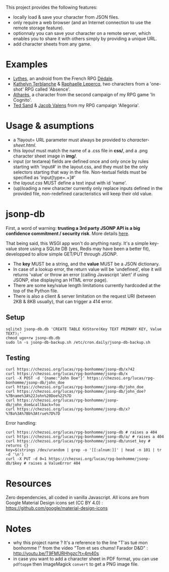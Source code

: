 This project provides the following features:
- locally load & save your character from JSON files.
- only require a web browser (and an Internet connection to use the remote storage feature).
- optionnaly you can save your character on a remote server,
which enables you to share it with others simply by providing a unique URL.
- add character sheets from any game.

# Examples

- [Lythes](https://chezsoi.org/lucas/rpg-bonhomme/character-sheet.html?layout=Dedale&name=lythes), an android from the French RPG [Dédale](http://lab00.free.fr/sommaire/home.htm).
- [Kathelyn Terblanche](https://chezsoi.org/lucas/rpg-bonhomme/character-sheet.html?layout=Absence&name=kathelyn_terblanche) & [Raphaelle Lepercq](https://chezsoi.org/lucas/rpg-bonhomme/character-sheet.html?layout=Absence&name=raphaelle_lepercq_se_fait_appeler_lila_), two characters from a 'one-shot' RPG called 'Absence'.
- [Atharès](https://chezsoi.org/lucas/rpg-bonhomme/character-sheet.html?layout=InCognito1&name=athares), a character from the second campaign of my RPG game 'In Cognito'.
- [Ted Sand](https://chezsoi.org/lucas/rpg-bonhomme/character-sheet.html?layout=Allegoria&name=ted_sand) & [Jacob Valens](https://chezsoi.org/lucas/rpg-bonhomme/character-sheet.html?layout=Allegoria&name=jacob_valens) from my RPG campaign 'Allegoria'.

# Usage & asumptions

- a ?layout= URL parameter must always be provided to _character-sheet.html_.
- this _layout_ must match the name of a .css file in **css/**, and a .png character sheet image in **img/**.
- input (or textarea) fields are defined once and only once by rules starting with 'input#<name>' in the layout.css,
and they must be the only selectors starting that way in the file.
Non-textual fields must be specified as 'input[type=.+]#<name>'
- the _layout.css_ MUST define a text input with id 'name'.
- (up)loading a new character currently only replace inputs defined in the provided file,
non-redefined caracteristics will keep their old value.

# jsonp-db

First, a word of warning: **trusting a 3rd party JSONP API is a big confidence commitment / security risk**.
More details [here](http://security.stackexchange.com/a/23439).

That being said, this WSGI app won't do anything nasty.
It's a simple key-value store using a SQLite DB (yes, Redis may have been a better fit), developped to allow simple GET/PUT through JSONP.

- The **key** MUST be a string, and the **value** MUST be a JSON dictionary.
- In case of a lookup error, the return value will be 'undefined', else it will returns 'value' or throw an error
(calling Javascript 'alert' if using JSONP, else displaying an HTML error page).
- There are some key/value length limitations currently hardcoded at the top of the Python file.
- There is also a client & server limitation on the request URI (between 2KB & 8KB usually), that can trigger a 414 error.

## Setup

    sqlite3 jsonp-db.db 'CREATE TABLE KVStore(Key TEXT PRIMARY KEY, Value TEXT);'
    chmod ugo+rw jsonp-db.db
    sudo ln -s jsonp-db-backup.sh /etc/cron.daily/jsonp-db-backup.sh

## Testing

    curl https://chezsoi.org/lucas/rpg-bonhomme/jsonp-db/x?42
    curl https://chezsoi.org/lucas/rpg-bonhomme/jsonp-db/x
    curl -X POST -d '{name:"John Doe"}' https://chezsoi.org/lucas/rpg-bonhomme/jsonp-db/john_doe
    curl https://chezsoi.org/lucas/rpg-bonhomme/jsonp-db/john_doe
    curl https://chezsoi.org/lucas/rpg-bonhomme/jsonp-db/john_doe?%7Bname%3A%22John%20Doe%22%7D
    curl https://chezsoi.org/lucas/rpg-bonhomme/jsonp-db/john_doe&callback=foo
    curl https://chezsoi.org/lucas/rpg-bonhomme/jsonp-db/x?%7Ba%3A%7Bb%3Atrue%7D%7D

Error handling:

    curl https://chezsoi.org/lucas/rpg-bonhomme/jsonp-db # raises a 404
    curl https://chezsoi.org/lucas/rpg-bonhomme/jsonp-db/a/ # raises a 404
    curl https://chezsoi.org/lucas/rpg-bonhomme/jsonp-db/unset_key # returns {}
    key=$(strings /dev/urandom | grep -o '[[:alnum:]]' | head -n 101 | tr -d '\n')
    curl -X PUT -d 0=1 https://chezsoi.org/lucas/rpg-bonhomme/jsonp-db/$key # raises a ValueError 404

# Resources

Zero dependencies, all coded in vanilla Javascript.
All icons are from Google Material Design icons set (CC BY 4.0) : https://github.com/google/material-design-icons

# Notes

- why this project name ? It's a reference to the line "T'as tué mon bonhomme !" from the video "Tom et ses chums! Farador D&D" : http://youtu.be/T9FMURHhgzc?t=4m40s
- in case you want to add a character sheet in PDF format, you can use `pdftoppm` then ImageMagick `convert` to get a PNG image file.

